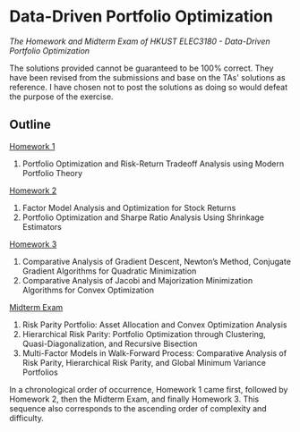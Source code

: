 # Data-Driven Portfolio Optimization
*The Homework and Midterm Exam of HKUST ELEC3180 - Data-Driven Portfolio Optimization*

The solutions provided cannot be guaranteed to be 100% correct. They have been revised from the submissions and base on the TAs' solutions as reference. I have chosen not to post the solutions as doing so would defeat the purpose of the exercise.

## Outline
[Homework 1](./Homework1.ipynb)

1. Portfolio Optimization and Risk-Return Tradeoff Analysis using Modern Portfolio Theory

[Homework 2](./Homework2.ipynb)

1. Factor Model Analysis and Optimization for Stock Returns
2. Portfolio Optimization and Sharpe Ratio Analysis Using Shrinkage Estimators

[Homework 3](./Homework3.ipynb)

1. Comparative Analysis of Gradient Descent, Newton’s Method, Conjugate Gradient Algorithms for Quadratic Minimization
2. Comparative Analysis of Jacobi and Majorization Minimization Algorithms for Convex Optimization

[Midterm Exam](./MidtermExam.ipynb)

1. Risk Parity Portfolio: Asset Allocation and Convex Optimization Analysis
2. Hierarchical Risk Parity: Portfolio Optimization through Clustering, Quasi-Diagonalization, and Recursive Bisection
3. Multi-Factor Models in Walk-Forward Process: Comparative Analysis of Risk Parity, Hierarchical Risk Parity, and Global Minimum Variance Portfolios

In a chronological order of occurrence, Homework 1 came first, followed by Homework 2, then the Midterm Exam, and finally Homework 3. This sequence also corresponds to the ascending order of complexity and difficulty.

